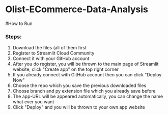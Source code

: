 # Olist-ECommerce-Data-Analysis

#How to Run

### Steps:
1. Download the files (all of them first
2. Register to Streamlit Cloud Community
3. Connect it with your GitHub account
4. After you do register, you will be thrown to the main page of Streamlit website, click "Create app" on the top right corner
5. If you already connect with GitHub account then you can click "Deploy Now"
6. Choose the repo which you save the previous downloaded files
7. Choose branch and py extension file which you already save before
8. The app-URL will be appeared automatically, you can change the name what ever you want
9. Click "Deploy" and you will be thrown to your own app website
